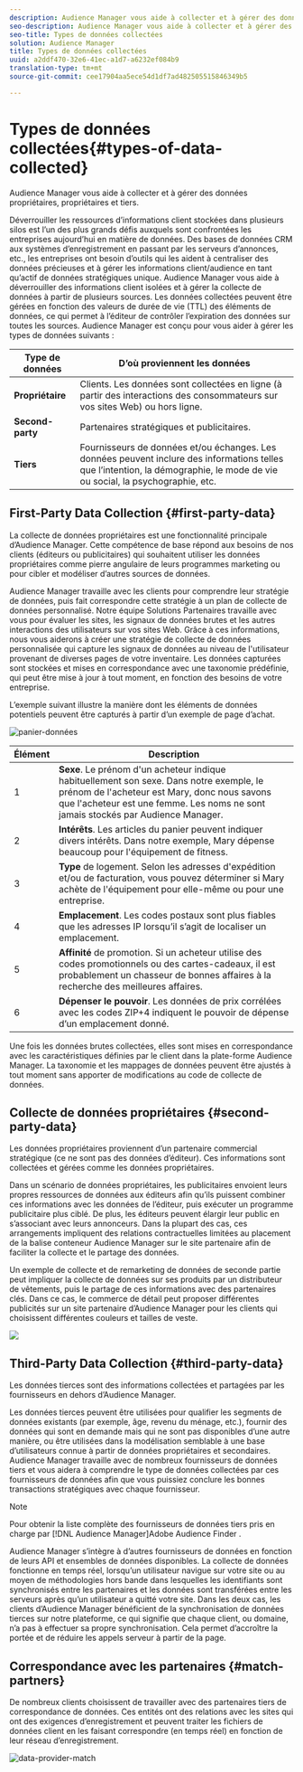 ```yaml
---
description: Audience Manager vous aide à collecter et à gérer des données propriétaires, propriétaires et tiers.
seo-description: Audience Manager vous aide à collecter et à gérer des données propriétaires, propriétaires et tiers.
seo-title: Types de données collectées
solution: Audience Manager
title: Types de données collectées
uuid: a2ddf470-32e6-41ec-a1d7-a6232ef084b9
translation-type: tm+mt
source-git-commit: cee17904aa5ece54d1df7ad482505515846349b5

---
```



# Types de données collectées{#types-of-data-collected}

Audience Manager vous aide à collecter et à gérer des données propriétaires, propriétaires et tiers.

Déverrouiller les ressources d’informations client stockées dans plusieurs silos est l’un des plus grands défis auxquels sont confrontées les entreprises aujourd’hui en matière de données. Des bases de données CRM aux systèmes d’enregistrement en passant par les serveurs d’annonces, etc., les entreprises ont besoin d’outils qui les aident à centraliser des données précieuses et à gérer les informations client/audience en tant qu’actif de données stratégiques unique. Audience Manager vous aide à déverrouiller des informations client isolées et à gérer la collecte de données à partir de plusieurs sources. Les données collectées peuvent être gérées en fonction des valeurs de durée de vie (TTL) des éléments de données, ce qui permet à l’éditeur de contrôler l’expiration des données sur toutes les sources. Audience Manager est conçu pour vous aider à gérer les types de données suivants :

| Type de données | D’où proviennent les données |
|---|---|
| **Propriétaire** | Clients. Les données sont collectées en ligne (à partir des interactions des consommateurs sur vos sites Web) ou hors ligne. |
| **Second-party** | Partenaires stratégiques et publicitaires. |
| **Tiers** | Fournisseurs de données et/ou échanges. Les données peuvent inclure des informations telles que l’intention, la démographie, le mode de vie ou social, la psychographie, etc. |

## First-Party Data Collection {#first-party-data}

La collecte de données propriétaires est une fonctionnalité principale d’Audience Manager. Cette compétence de base répond aux besoins de nos clients (éditeurs ou publicitaires) qui souhaitent utiliser les données propriétaires comme pierre angulaire de leurs programmes marketing ou pour cibler et modéliser d’autres sources de données.

<!-- 

c_1st_party_data.xml

 -->

Audience Manager travaille avec les clients pour comprendre leur stratégie de données, puis fait correspondre cette stratégie à un plan de collecte de données personnalisé. Notre équipe Solutions Partenaires travaille avec vous pour évaluer les sites, les signaux de données brutes et les autres interactions des utilisateurs sur vos sites Web. Grâce à ces informations, nous vous aiderons à créer une stratégie de collecte de données personnalisée qui capture les signaux de données au niveau de l&#39;utilisateur provenant de diverses pages de votre inventaire. Les données capturées sont stockées et mises en correspondance avec une taxonomie prédéfinie, qui peut être mise à jour à tout moment, en fonction des besoins de votre entreprise.

L’exemple suivant illustre la manière dont les éléments de données potentiels peuvent être capturés à partir d’un exemple de page d’achat.

![panier-données](assets/shopping-cart-data.png)

| Élément | Description |
|---|---|
| 1 | **Sexe**. Le prénom d&#39;un acheteur indique habituellement son sexe. Dans notre exemple, le prénom de l&#39;acheteur est Mary, donc nous savons que l&#39;acheteur est une femme. Les noms ne sont jamais stockés par Audience Manager. |
| 2 | **Intérêts**. Les articles du panier peuvent indiquer divers intérêts. Dans notre exemple, Mary dépense beaucoup pour l&#39;équipement de fitness. |
| 3 | **Type** de logement. Selon les adresses d&#39;expédition et/ou de facturation, vous pouvez déterminer si Mary achète de l&#39;équipement pour elle-même ou pour une entreprise. |
| 4 | **Emplacement**. Les codes postaux sont plus fiables que les adresses IP lorsqu’il s’agit de localiser un emplacement. |
| 5 | **Affinité** de promotion. Si un acheteur utilise des codes promotionnels ou des cartes-cadeaux, il est probablement un chasseur de bonnes affaires à la recherche des meilleures affaires. |
| 6 | **Dépenser le pouvoir**. Les données de prix corrélées avec les codes ZIP+4 indiquent le pouvoir de dépense d’un emplacement donné. |

Une fois les données brutes collectées, elles sont mises en correspondance avec les caractéristiques définies par le client dans la plate-forme Audience Manager. La taxonomie et les mappages de données peuvent être ajustés à tout moment sans apporter de modifications au code de collecte de données.

## Collecte de données propriétaires {#second-party-data}

Les données propriétaires proviennent d’un partenaire commercial stratégique (ce ne sont pas des données d’éditeur). Ces informations sont collectées et gérées comme les données propriétaires.

<!-- 

c_2nd_party_data.xml

 -->

Dans un scénario de données propriétaires, les publicitaires envoient leurs propres ressources de données aux éditeurs afin qu’ils puissent combiner ces informations avec les données de l’éditeur, puis exécuter un programme publicitaire plus ciblé. De plus, les éditeurs peuvent élargir leur public en s’associant avec leurs annonceurs. Dans la plupart des cas, ces arrangements impliquent des relations contractuelles limitées au placement de la balise conteneur Audience Manager sur le site partenaire afin de faciliter la collecte et le partage des données.

Un exemple de collecte et de remarketing de données de seconde partie peut impliquer la collecte de données sur ses produits par un distributeur de vêtements, puis le partage de ces informations avec des partenaires clés. Dans ce cas, le commerce de détail peut proposer différentes publicités sur un site partenaire d’Audience Manager pour les clients qui choisissent différentes couleurs et tailles de veste.

![](assets/shopping-cart-traits.png)

## Third-Party Data Collection {#third-party-data}

Les données tierces sont des informations collectées et partagées par les fournisseurs en dehors d’Audience Manager.

<!-- 

c_3rd_party_data.xml

 -->

Les données tierces peuvent être utilisées pour qualifier les segments de données existants (par exemple, âge, revenu du ménage, etc.), fournir des données qui sont en demande mais qui ne sont pas disponibles d’une autre manière, ou être utilisées dans la modélisation semblable à une base d’utilisateurs connue à partir de données propriétaires et secondaires. Audience Manager travaille avec de nombreux fournisseurs de données tiers et vous aidera à comprendre le type de données collectées par ces fournisseurs de données afin que vous puissiez conclure les bonnes transactions stratégiques avec chaque fournisseur.

>[!NOTE]
>
>Pour obtenir la liste complète des fournisseurs de données tiers pris en charge par [!DNL Audience Manager]Adobe Audience Finder [](https://www.adobe-audience-finder.com/).

Audience Manager s’intègre à d’autres fournisseurs de données en fonction de leurs API et ensembles de données disponibles. La collecte de données fonctionne en temps réel, lorsqu’un utilisateur navigue sur votre site ou au moyen de méthodologies hors bande dans lesquelles les identifiants sont synchronisés entre les partenaires et les données sont transférées entre les serveurs après qu’un utilisateur a quitté votre site. Dans les deux cas, les clients d’Audience Manager bénéficient de la synchronisation de données tierces sur notre plateforme, ce qui signifie que chaque client, ou domaine, n’a pas à effectuer sa propre synchronisation. Cela permet d’accroître la portée et de réduire les appels serveur à partir de la page.

## Correspondance avec les partenaires {#match-partners}

De nombreux clients choisissent de travailler avec des partenaires tiers de correspondance de données. Ces entités ont des relations avec les sites qui ont des exigences d’enregistrement et peuvent traiter les fichiers de données client en les faisant correspondre (en temps réel) en fonction de leur réseau d’enregistrement.

![data-provider-match](assets/data-provider-match.png)
